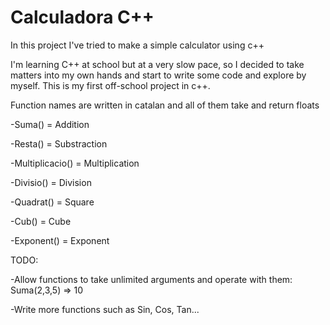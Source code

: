 # Calculadora C++
 In this project I've tried to make a simple calculator using c++
 
 I'm learning C++ at school but at a very slow pace, so I decided to take matters into my own hands and start to write some code and explore by myself. This is my first off-school project in c++. 
 
 
 Function names are written in catalan and all of them take and return floats
 
 -Suma() = Addition
 
 -Resta() = Substraction
 
-Multiplicacio() = Multiplication
 
 -Divisio() = Division
 
 -Quadrat() = Square
 
 -Cub() = Cube
 
 -Exponent() = Exponent
 
 
 
 TODO:
 
 -Allow functions to take unlimited arguments and operate with them: Suma(2,3,5) => 10
 
 -Write more functions such as Sin, Cos, Tan...
 
